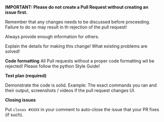 **IMPORTANT: Please do not create a Pull Request without creating an issue first.**

Remember that any changes needs to be discussed before proceeding. Failure to do so may result in th rejection of the pull request!

Always provide enough information for others.

Explain the details for making this change! What existing problems are solved!

**Code formatting**
All Pull requests without a proper code formatting wil be rejected! Please follow the python Style Guide!


**Test plan (required)**

Demonstrate the code is solid. Example: The exact commands you ran and their output, screenshots / videos if the pull request changes UI.

**Closing issues**

Put `closes #XXXX` in your comment to auto-close the issue that your PR fixes (if such).
